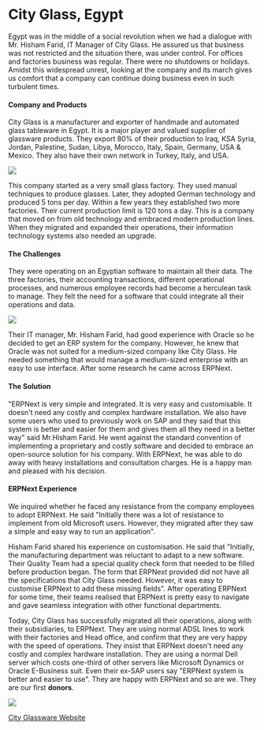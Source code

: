 # City Glass, Egypt

Egypt was in the middle of a social revolution when we had a dialogue with Mr.
Hisham Farid, IT Manager of City Glass. He assured us that business was not
restricted and the situation there, was under control. For offices and
factories business was regular. There were no shutdowns or holidays. Amidst this widespread unrest, looking at the company and its march gives us comfort that a company can continue doing business even in such turbulent times.

#### Company and Products

City Glass is a manufacturer and exporter of handmade and automated glass
tableware in Egypt. It is a major player and valued supplier of glassware
products. They export 80% of their production to Iraq, KSA Syria, Jordan,
Palestine, Sudan, Libya, Morocco, Italy, Spain, Germany, USA & Mexico. They
also have their own network in Turkey, Italy, and USA.

![](http://frappe.io/files/city_glass_image.jpg)

This company started as a very small glass factory. They used manual
techniques to produce glasses. Later, they adopted German technology and
produced 5 tons per day. Within a few years they established two more
factories. Their current production limit is 120 tons a day. This is a company that moved on from old technology and embraced modern production lines. When they migrated and expanded their operations, their information technology systems also needed an upgrade.

#### The Challenges

They were operating on an Egyptian software to maintain all their data. The
three factories, their accounting transactions, different operational
processes, and numerous employee records had become a herculean task to
manage. They felt the need for a software that could integrate all their
operations and data. 

![](assets/erpnext_org/images/stories/hisham_farid.jpg)

Their IT manager, Mr. Hisham Farid, had good experience
with Oracle so he decided to get an ERP system for the company. However, he
knew that Oracle was not suited for a medium-sized company like City Glass. He
needed something that would manage a medium-sized enterprise with an easy to
use interface. After some research he came across ERPNext.

#### The Solution

"ERPNext is very simple and integrated. It is very easy and customisable. It
doesn't need any costly and complex hardware installation. We also have some
users who used to previously work on SAP and they said that this system is
better and easier for them and gives them all they need in a better way" said Mr.Hisham Farid. He went against the standard convention of implementing a proprietary and costly software and decided to embrace an open-source solution for his
company. With ERPNext, he was able to do away with heavy installations and
consultation charges. He is a happy man and pleased with his decision.

#### ERPNext Experience

We inquired whether he faced any resistance from the company employees to
adopt ERPNext. He said "Initially there was a lot of resistance to implement from old Microsoft users. However, they migrated after they saw a simple and easy way to run an application".

Hisham Farid shared his experience on customisation. He said that "Initially, the manufacturing department was reluctant to adapt to a new software. Their Quality Team had a special quality check form that needed to be filled before production began. The form that ERPNext provided did not have all the specifications that City Glass needed. However, it was easy to
customise ERPNext to add these missing fields". After operating ERPNext for
some time, their teams realised that ERPNext is pretty easy to navigate and
gave seamless integration with other functional departments.

Today, City Glass has successfully migrated all their operations, along with
their subsidiaries, to ERPNext. They are using normal ADSL lines to work with
their factories and Head office, and confirm that they are very happy with the
speed of operations. They insist that ERPNext doesn't need any costly and
complex hardware installation. They are using a normal Dell server which costs
one-third of other servers like Microsoft Dynamics or Oracle E-Business suit.
Even their ex-SAP users say "ERPNext system is better and easier to use". They
are happy with ERPNext and so are we. They are our first **donors**.

![](http://frappe.io/files/city_glass_logo.jpg)

[City Glassware Website](http://cityglassware.com/)
